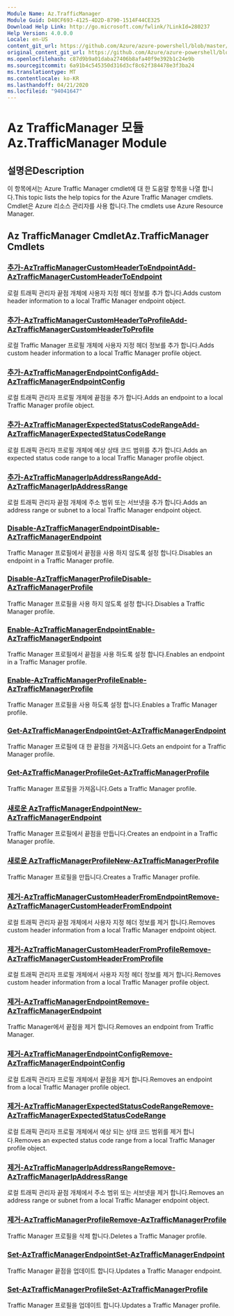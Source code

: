 ```yaml
---
Module Name: Az.TrafficManager
Module Guid: D48CF693-4125-4D2D-8790-1514F44CE325
Download Help Link: http://go.microsoft.com/fwlink/?LinkId=280237
Help Version: 4.0.0.0
Locale: en-US
content_git_url: https://github.com/Azure/azure-powershell/blob/master/src/TrafficManager/TrafficManager/help/Az.TrafficManager.md
original_content_git_url: https://github.com/Azure/azure-powershell/blob/master/src/TrafficManager/TrafficManager/help/Az.TrafficManager.md
ms.openlocfilehash: c87d9b9a01daba27406b8afa40f9e392b1c24e9b
ms.sourcegitcommit: 6a91b4c545350d316d3cf8c62f384478e3f3ba24
ms.translationtype: MT
ms.contentlocale: ko-KR
ms.lasthandoff: 04/21/2020
ms.locfileid: "94041647"
---
```

# <span data-ttu-id="d9cc1-101">Az TrafficManager 모듈</span><span class="sxs-lookup"><span data-stu-id="d9cc1-101">Az.TrafficManager Module</span></span>
## <span data-ttu-id="d9cc1-102">설명은</span><span class="sxs-lookup"><span data-stu-id="d9cc1-102">Description</span></span>
<span data-ttu-id="d9cc1-103">이 항목에서는 Azure Traffic Manager cmdlet에 대 한 도움말 항목을 나열 합니다.</span><span class="sxs-lookup"><span data-stu-id="d9cc1-103">This topic lists the help topics for the Azure Traffic Manager cmdlets.</span></span> <span data-ttu-id="d9cc1-104">Cmdlet은 Azure 리소스 관리자를 사용 합니다.</span><span class="sxs-lookup"><span data-stu-id="d9cc1-104">The cmdlets use Azure Resource Manager.</span></span>

## <span data-ttu-id="d9cc1-105">Az TrafficManager Cmdlet</span><span class="sxs-lookup"><span data-stu-id="d9cc1-105">Az.TrafficManager Cmdlets</span></span>
### [<span data-ttu-id="d9cc1-106">추가-AzTrafficManagerCustomHeaderToEndpoint</span><span class="sxs-lookup"><span data-stu-id="d9cc1-106">Add-AzTrafficManagerCustomHeaderToEndpoint</span></span>](Add-AzTrafficManagerCustomHeaderToEndpoint.md)
<span data-ttu-id="d9cc1-107">로컬 트래픽 관리자 끝점 개체에 사용자 지정 헤더 정보를 추가 합니다.</span><span class="sxs-lookup"><span data-stu-id="d9cc1-107">Adds custom header information to a local Traffic Manager endpoint object.</span></span>

### [<span data-ttu-id="d9cc1-108">추가-AzTrafficManagerCustomHeaderToProfile</span><span class="sxs-lookup"><span data-stu-id="d9cc1-108">Add-AzTrafficManagerCustomHeaderToProfile</span></span>](Add-AzTrafficManagerCustomHeaderToProfile.md)
<span data-ttu-id="d9cc1-109">로컬 Traffic Manager 프로필 개체에 사용자 지정 헤더 정보를 추가 합니다.</span><span class="sxs-lookup"><span data-stu-id="d9cc1-109">Adds custom header information to a local Traffic Manager profile object.</span></span>

### [<span data-ttu-id="d9cc1-110">추가-AzTrafficManagerEndpointConfig</span><span class="sxs-lookup"><span data-stu-id="d9cc1-110">Add-AzTrafficManagerEndpointConfig</span></span>](Add-AzTrafficManagerEndpointConfig.md)
<span data-ttu-id="d9cc1-111">로컬 트래픽 관리자 프로필 개체에 끝점을 추가 합니다.</span><span class="sxs-lookup"><span data-stu-id="d9cc1-111">Adds an endpoint to a local Traffic Manager profile object.</span></span>

### [<span data-ttu-id="d9cc1-112">추가-AzTrafficManagerExpectedStatusCodeRange</span><span class="sxs-lookup"><span data-stu-id="d9cc1-112">Add-AzTrafficManagerExpectedStatusCodeRange</span></span>](Add-AzTrafficManagerExpectedStatusCodeRange.md)
<span data-ttu-id="d9cc1-113">로컬 트래픽 관리자 프로필 개체에 예상 상태 코드 범위를 추가 합니다.</span><span class="sxs-lookup"><span data-stu-id="d9cc1-113">Adds an expected status code range to a local Traffic Manager profile object.</span></span>

### [<span data-ttu-id="d9cc1-114">추가-AzTrafficManagerIpAddressRange</span><span class="sxs-lookup"><span data-stu-id="d9cc1-114">Add-AzTrafficManagerIpAddressRange</span></span>](Add-AzTrafficManagerIpAddressRange.md)
<span data-ttu-id="d9cc1-115">로컬 트래픽 관리자 끝점 개체에 주소 범위 또는 서브넷을 추가 합니다.</span><span class="sxs-lookup"><span data-stu-id="d9cc1-115">Adds an address range or subnet to a local Traffic Manager endpoint object.</span></span>

### [<span data-ttu-id="d9cc1-116">Disable-AzTrafficManagerEndpoint</span><span class="sxs-lookup"><span data-stu-id="d9cc1-116">Disable-AzTrafficManagerEndpoint</span></span>](Disable-AzTrafficManagerEndpoint.md)
<span data-ttu-id="d9cc1-117">Traffic Manager 프로필에서 끝점을 사용 하지 않도록 설정 합니다.</span><span class="sxs-lookup"><span data-stu-id="d9cc1-117">Disables an endpoint in a Traffic Manager profile.</span></span>

### [<span data-ttu-id="d9cc1-118">Disable-AzTrafficManagerProfile</span><span class="sxs-lookup"><span data-stu-id="d9cc1-118">Disable-AzTrafficManagerProfile</span></span>](Disable-AzTrafficManagerProfile.md)
<span data-ttu-id="d9cc1-119">Traffic Manager 프로필을 사용 하지 않도록 설정 합니다.</span><span class="sxs-lookup"><span data-stu-id="d9cc1-119">Disables a Traffic Manager profile.</span></span>

### [<span data-ttu-id="d9cc1-120">Enable-AzTrafficManagerEndpoint</span><span class="sxs-lookup"><span data-stu-id="d9cc1-120">Enable-AzTrafficManagerEndpoint</span></span>](Enable-AzTrafficManagerEndpoint.md)
<span data-ttu-id="d9cc1-121">Traffic Manager 프로필에서 끝점을 사용 하도록 설정 합니다.</span><span class="sxs-lookup"><span data-stu-id="d9cc1-121">Enables an endpoint in a Traffic Manager profile.</span></span>

### [<span data-ttu-id="d9cc1-122">Enable-AzTrafficManagerProfile</span><span class="sxs-lookup"><span data-stu-id="d9cc1-122">Enable-AzTrafficManagerProfile</span></span>](Enable-AzTrafficManagerProfile.md)
<span data-ttu-id="d9cc1-123">Traffic Manager 프로필을 사용 하도록 설정 합니다.</span><span class="sxs-lookup"><span data-stu-id="d9cc1-123">Enables a Traffic Manager profile.</span></span>

### [<span data-ttu-id="d9cc1-124">Get-AzTrafficManagerEndpoint</span><span class="sxs-lookup"><span data-stu-id="d9cc1-124">Get-AzTrafficManagerEndpoint</span></span>](Get-AzTrafficManagerEndpoint.md)
<span data-ttu-id="d9cc1-125">Traffic Manager 프로필에 대 한 끝점을 가져옵니다.</span><span class="sxs-lookup"><span data-stu-id="d9cc1-125">Gets an endpoint for a Traffic Manager profile.</span></span>

### [<span data-ttu-id="d9cc1-126">Get-AzTrafficManagerProfile</span><span class="sxs-lookup"><span data-stu-id="d9cc1-126">Get-AzTrafficManagerProfile</span></span>](Get-AzTrafficManagerProfile.md)
<span data-ttu-id="d9cc1-127">Traffic Manager 프로필을 가져옵니다.</span><span class="sxs-lookup"><span data-stu-id="d9cc1-127">Gets a Traffic Manager profile.</span></span>

### [<span data-ttu-id="d9cc1-128">새로운 AzTrafficManagerEndpoint</span><span class="sxs-lookup"><span data-stu-id="d9cc1-128">New-AzTrafficManagerEndpoint</span></span>](New-AzTrafficManagerEndpoint.md)
<span data-ttu-id="d9cc1-129">Traffic Manager 프로필에서 끝점을 만듭니다.</span><span class="sxs-lookup"><span data-stu-id="d9cc1-129">Creates an endpoint in a Traffic Manager profile.</span></span>

### [<span data-ttu-id="d9cc1-130">새로운 AzTrafficManagerProfile</span><span class="sxs-lookup"><span data-stu-id="d9cc1-130">New-AzTrafficManagerProfile</span></span>](New-AzTrafficManagerProfile.md)
<span data-ttu-id="d9cc1-131">Traffic Manager 프로필을 만듭니다.</span><span class="sxs-lookup"><span data-stu-id="d9cc1-131">Creates a Traffic Manager profile.</span></span>

### [<span data-ttu-id="d9cc1-132">제거-AzTrafficManagerCustomHeaderFromEndpoint</span><span class="sxs-lookup"><span data-stu-id="d9cc1-132">Remove-AzTrafficManagerCustomHeaderFromEndpoint</span></span>](Remove-AzTrafficManagerCustomHeaderFromEndpoint.md)
<span data-ttu-id="d9cc1-133">로컬 트래픽 관리자 끝점 개체에서 사용자 지정 헤더 정보를 제거 합니다.</span><span class="sxs-lookup"><span data-stu-id="d9cc1-133">Removes custom header information from a local Traffic Manager endpoint object.</span></span>

### [<span data-ttu-id="d9cc1-134">제거-AzTrafficManagerCustomHeaderFromProfile</span><span class="sxs-lookup"><span data-stu-id="d9cc1-134">Remove-AzTrafficManagerCustomHeaderFromProfile</span></span>](Remove-AzTrafficManagerCustomHeaderFromProfile.md)
<span data-ttu-id="d9cc1-135">로컬 트래픽 관리자 프로필 개체에서 사용자 지정 헤더 정보를 제거 합니다.</span><span class="sxs-lookup"><span data-stu-id="d9cc1-135">Removes custom header information from a local Traffic Manager profile object.</span></span>

### [<span data-ttu-id="d9cc1-136">제거-AzTrafficManagerEndpoint</span><span class="sxs-lookup"><span data-stu-id="d9cc1-136">Remove-AzTrafficManagerEndpoint</span></span>](Remove-AzTrafficManagerEndpoint.md)
<span data-ttu-id="d9cc1-137">Traffic Manager에서 끝점을 제거 합니다.</span><span class="sxs-lookup"><span data-stu-id="d9cc1-137">Removes an endpoint from Traffic Manager.</span></span>

### [<span data-ttu-id="d9cc1-138">제거-AzTrafficManagerEndpointConfig</span><span class="sxs-lookup"><span data-stu-id="d9cc1-138">Remove-AzTrafficManagerEndpointConfig</span></span>](Remove-AzTrafficManagerEndpointConfig.md)
<span data-ttu-id="d9cc1-139">로컬 트래픽 관리자 프로필 개체에서 끝점을 제거 합니다.</span><span class="sxs-lookup"><span data-stu-id="d9cc1-139">Removes an endpoint from a local Traffic Manager profile object.</span></span>

### [<span data-ttu-id="d9cc1-140">제거-AzTrafficManagerExpectedStatusCodeRange</span><span class="sxs-lookup"><span data-stu-id="d9cc1-140">Remove-AzTrafficManagerExpectedStatusCodeRange</span></span>](Remove-AzTrafficManagerExpectedStatusCodeRange.md)
<span data-ttu-id="d9cc1-141">로컬 트래픽 관리자 프로필 개체에서 예상 되는 상태 코드 범위를 제거 합니다.</span><span class="sxs-lookup"><span data-stu-id="d9cc1-141">Removes an expected status code range from a local Traffic Manager profile object.</span></span>

### [<span data-ttu-id="d9cc1-142">제거-AzTrafficManagerIpAddressRange</span><span class="sxs-lookup"><span data-stu-id="d9cc1-142">Remove-AzTrafficManagerIpAddressRange</span></span>](Remove-AzTrafficManagerIpAddressRange.md)
<span data-ttu-id="d9cc1-143">로컬 트래픽 관리자 끝점 개체에서 주소 범위 또는 서브넷을 제거 합니다.</span><span class="sxs-lookup"><span data-stu-id="d9cc1-143">Removes an address range or subnet from a local Traffic Manager endpoint object.</span></span>

### [<span data-ttu-id="d9cc1-144">제거-AzTrafficManagerProfile</span><span class="sxs-lookup"><span data-stu-id="d9cc1-144">Remove-AzTrafficManagerProfile</span></span>](Remove-AzTrafficManagerProfile.md)
<span data-ttu-id="d9cc1-145">Traffic Manager 프로필을 삭제 합니다.</span><span class="sxs-lookup"><span data-stu-id="d9cc1-145">Deletes a Traffic Manager profile.</span></span>

### [<span data-ttu-id="d9cc1-146">Set-AzTrafficManagerEndpoint</span><span class="sxs-lookup"><span data-stu-id="d9cc1-146">Set-AzTrafficManagerEndpoint</span></span>](Set-AzTrafficManagerEndpoint.md)
<span data-ttu-id="d9cc1-147">Traffic Manager 끝점을 업데이트 합니다.</span><span class="sxs-lookup"><span data-stu-id="d9cc1-147">Updates a Traffic Manager endpoint.</span></span>

### [<span data-ttu-id="d9cc1-148">Set-AzTrafficManagerProfile</span><span class="sxs-lookup"><span data-stu-id="d9cc1-148">Set-AzTrafficManagerProfile</span></span>](Set-AzTrafficManagerProfile.md)
<span data-ttu-id="d9cc1-149">Traffic Manager 프로필을 업데이트 합니다.</span><span class="sxs-lookup"><span data-stu-id="d9cc1-149">Updates a Traffic Manager profile.</span></span>

